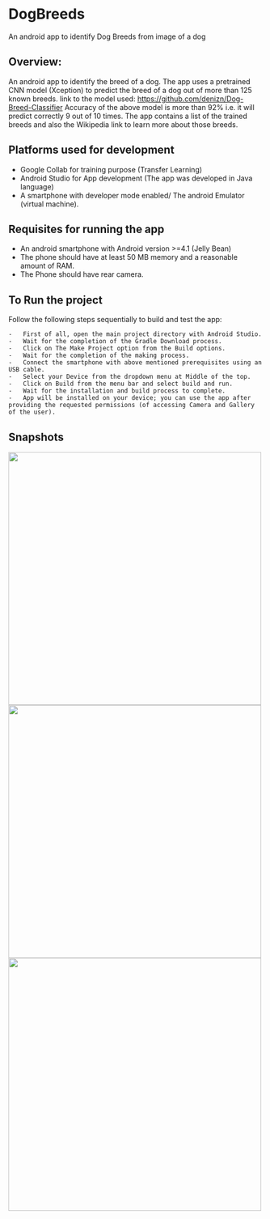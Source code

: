 # DogBreeds
 An android app to identify Dog Breeds from image of a dog

## Overview:
An android app to identify the breed of a dog.
The app uses a pretrained CNN model (Xception) to predict the breed of a dog out of more than 125 known breeds.
link to the model used: https://github.com/denizn/Dog-Breed-Classifier
Accuracy of the above model is more than 92% i.e. it will predict correctly 9 out of 10 times.
The app contains a list of the trained breeds and also the Wikipedia link to learn more about those breeds.

## Platforms used for development
-	Google Collab for training purpose (Transfer Learning)
-	Android Studio for App development (The app was developed in Java language)
-	A smartphone with developer mode enabled/ The android Emulator (virtual machine).

## Requisites for running the app
-	An android smartphone with Android version >=4.1 (Jelly Bean)
-	The phone should have at least 50 MB memory and a reasonable amount of RAM.
-	The Phone should have rear camera.

## To Run the project
Follow the following steps sequentially to build and test the app:
```
-	First of all, open the main project directory with Android Studio.
-	Wait for the completion of the Gradle Download process.
-	Click on The Make Project option from the Build options.
-	Wait for the completion of the making process.
-	Connect the smartphone with above mentioned prerequisites using an USB cable.
-	Select your Device from the dropdown menu at Middle of the top.
-	Click on Build from the menu bar and select build and run.
-	Wait for the installation and build process to complete.
-	App will be installed on your device; you can use the app after providing the requested permissions (of accessing Camera and Gallery of the user).
```
## Snapshots
<img src="https://user-images.githubusercontent.com/44469077/86885808-8352c300-c113-11ea-9e34-d02445ee00cb.jpg" height=500px breadth=250px>   <img src="https://user-images.githubusercontent.com/44469077/86885800-8057d280-c113-11ea-8f3a-d147db46aaa6.jpg" height=500px breadth=250px>   <img src="https://user-images.githubusercontent.com/44469077/86885803-8188ff80-c113-11ea-9cf8-ed27d7428e83.jpg" height=500px breadth=250px>

